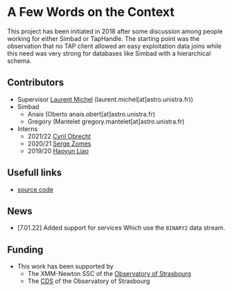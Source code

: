 # A Few Words on the Context

This project has been initiated in 2018 after some discussion among people working for either Simbad or TapHandle.
The starting point was the observation that no TAP client allowed an easy exploitation data joins while 
this need was very strong for databases like Simbad with a hierarchical schema. 


## Contributors
 - Supervisor [Laurent Michel](https://github.com/lmichel) (laurent.michel[at]astro.unistra.fr))
 - Simbad 
   - Anais (Oberto anais.obert[at]astro.unistra.fr)
   - Gregory (Mantelet gregory.mantelet[at]astro.unistra.fr)
 - Interns
   - 2021/22 [Cyril Obrecht](https://github.com/galyfray)
   - 2020/21 [Serge Zomes](https://github.com/zomeserges)
   - 2019/20 [Haoyun Liao](https://github.com/HaoyunLIAO)

## Usefull links
 - [source code](https://github.com/lmichel/TAP-complex-data)

## News
 - [7.01.22] Added support for services Which use the `BINARY2` data stream.

## Funding
- This work has been supported by 
  - The XMM-Newton SSC of the [Observatory of Strasbourg](https://astro.unistra.fr/fr/)
  - The [CDS](https://cdsweb.u-strasbg.fr/index-fr.gml) of the Observatory of Strasbourg
